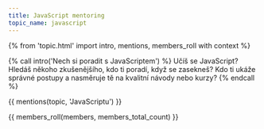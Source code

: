 ```yaml
---
title: JavaScript mentoring
topic_name: javascript
---
```

{% from 'topic.html' import intro, mentions, members_roll with context %}

{% call intro('Nech si poradit s JavaScriptem') %}
  Učíš se JavaScript? Hledáš někoho zkušenějšího, kdo ti poradí, když se zasekneš? Kdo ti ukáže správné postupy a nasměruje tě na kvalitní návody nebo kurzy?
{% endcall %}

{{ mentions(topic, 'JavaScriptu') }}

{{ members_roll(members, members_total_count) }}
